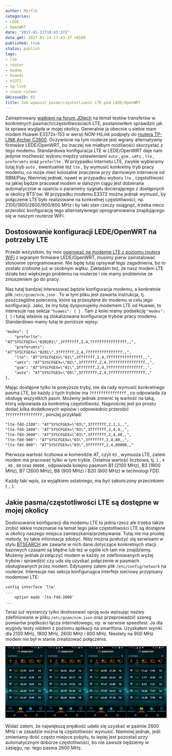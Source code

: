 ```yaml
---
author: Morfik
categories:
- LEDE
- OpenWRT
date: "2017-01-13T18:43:37Z"
date_gmt: 2017-01-13 17:43:37 +0100
published: true
status: publish
tags:
- lte
- router
- modem
- huawei
- e3372
- tp-link
- chaos-calmer
GHissueID: 65
title: Jak wymusić pasmo/częstotliwość LTE pod LEDE/OpenWRT
---
```


Zainspirowany [wątkiem na forum
JDtech](http://forum.jdtech.pl/Watek-wybor-czestotliwosci-lte-na-przykladzie-huawei-e3372) na temat
testów transferów w konkretnych pasmach/częstotliwościach LTE, postanowiłem sprawdzić jak ta sprawa
wygląda w mojej okolicy. Generalnie ja obecnie u siebie mam modem Huawei E3372s-153 w wersji
NON-HiLink podpięty do [routera TP-LINK Archer
C2600](http://www.tp-link.com.pl/products/details/Archer-C2600.html). Oczywiście na tym routerze
jest wgrany alternatywny firmware LEDE/OpenWRT, bo inaczej nie miałbym możliwości skorzystać z tego
modemu. Standardowa konfiguracja LTE w LEDE/OpenWRT daje nam jedynie możliwość wyboru między
ustawieniami `auto` , `gsm` , `umts` , `lte` , `preferumts` oraz `preferlte` . W przypadku internetu
LTE, zwykle wybieramy tutaj tryb `auto` , ewentualnie też `lte` , by wymusić konkretny tryb pracy
modemu, co może mieć kolosalne znaczenie przy darmowym internecie od RBM/Play. Niemniej jednak,
nawet w przypadku wyboru `lte` , częstotliwość na jakiej będzie pracował modem w dalszym ciągu jest
dobierana automatycznie w oparciu o parametry sygnału docierającego z dostępnych w okolicy BTS'ów. W
przypadku modemu E3372 można jednak wymusić, by połączenie LTE było realizowane na konkretnej
częstotliwości, np. 2100/1800/2600/900/800 MHz i by taki stan rzeczy osiągnąć, trzeba nieco
przerobić konfigurację tego alternatywnego oprogramowania znajdującego się w naszym routerze WiFi.

<!--more-->
## Dostosowanie konfiguracji LEDE/OpenWRT na potrzeby LTE

Przede wszystkim, by móc [operować na modemie LTE z poziomu routera
WiFi](/post/modem-lte-pod-openwrt/) z wgranym firmware LEDE/OpenWRT, musimy pierw
zainstalować stosowne oprogramowanie. Nie będę tutaj opisywał tego zagadnienia, bo to zostało
zrobione już w osobnym wątku. Zakładam też, że nasz modem LTE działa bez większego problemu na
routerze i nie mamy problemów ze zmuszeniem go do pracy.

Nas tutaj bardziej interesować będzie konfiguracja modemu, a konkretnie plik `/etc/gcom/ncm.json` .
To w tym pliku jest zawarta instrukcja, tj. poszczególne polecenia, które są przesyłane do modemu w
celu jego konfiguracji. Jako, że my tutaj dysponujemy modemem LTE od Huawei, to interesuje nas
sekcja `"huawei": { }` . Tam z kolei mamy podsekcję `"modes": { }` i tutaj właśnie są zlokalizowane
konfiguracje trybów pracy modemu. Standardowo mamy tutaj te poniższe wpisy:

    "modes": {
        "preferlte": "AT^SYSCFGEX=\"030201\",3fffffff,2,4,7fffffffffffffff,,",
        "preferumts": "AT^SYSCFGEX=\"0201\",3fffffff,2,4,7fffffffffffffff,,",
        "lte": "AT^SYSCFGEX=\"03\",3fffffff,2,4,7fffffffffffffff,,",
        "umts": "AT^SYSCFGEX=\"02\",3fffffff,2,4,7fffffffffffffff,,",
        "gsm": "AT^SYSCFGEX=\"01\",3fffffff,2,4,7fffffffffffffff,,",
        "auto": "AT^SYSCFGEX=\"00\",3fffffff,2,4,7fffffffffffffff,,"
    },

Mając dostępne tylko te powyższe tryby, nie da rady wymusić konkretnego pasma LTE, bo każdy z tych
trybów ma `7fffffffffffffff` , co odpowiada za obsługę wszystkich pasm. Możemy jednak zmienić tę
wartość na taką, którą odpowiada za konkretną częstotliwość. Najprościej jest po prostu dodać kilka
dodatkowych wpisów i odpowiednio przerobić `7fffffffffffffff` , poniżej przykład:

    "lte-fdd-2100": "AT^SYSCFGEX=\"03\",3fffffff,2,1,1,,",
    "lte-fdd-1800": "AT^SYSCFGEX=\"03\",3fffffff,2,4,4,,",
    "lte-fdd-2600": "AT^SYSCFGEX=\"03\",3fffffff,2,4,40,,",
    "lte-fdd-900": "AT^SYSCFGEX=\"03\",3fffffff,2,4,80,,",
    "lte-fdd-800": "AT^SYSCFGEX=\"03\",3fffffff,2,4,80000,,"

Pierwsza wartość liczbowa w komendzie AT, czyli `03` , wymusza LTE, zatem modem ma pracować tylko w
tym trybie. Ostatnia wartość liczbowa, tj. `1` , `4` , `40` , `80` oraz `80000` , odpowiada kolejno
pasmom B1 (2100 MHz), B3 (1800 MHz), B7 (2600 MHz), B8 (900 MHz) i B20 (800 MHz) w technologi FDD.

Każdy taki wpis, za wyjątkiem ostatniego, ma być zakończony przecinkiem ( `,` ).

## Jakie pasma/częstotliwości LTE są dostępne w mojej okolicy

Dostosowanie konfiguracji dla modemu LTE to jedna rzecz ale trzeba także zrobić lekkie rozeznanie na
temat tego jakie częstotliwości LTE są dostępne w okolicy naszego miejsca zamieszkania/przebywania.
Tutaj nie ma prostej metody, by takie informacje zdobyć. Niby można posłużyć się serwisami w stylu
[BTSEARCH](http://beta.btsearch.pl/) ale zawarte w nich dane dotyczące konkretnych stacji bazowych
czasami są błędne lub też w ogóle ich tam nie znajdziemy. Możemy jednak przełączyć modem w każdy ze
zdefiniowanych wyżej trybów i sprawdzić czy uda się uzyskać połączenie w pasmach obsługiwanych przez
modem. Edytujemy zatem plik `/etc/config/network` na routerze. Interesuje nas sekcja konfigurująca
interfejs sieciowy przypisany modemowi LTE:

    config interface 'lte'
    ...
        option mode 'lte-fdd-2600'
    ...

Teraz już wystarczy tylko dostosować opcję `mode` wpisując nazwy zdefiniowane w pliku
`/etc/gcom/ncm.json` oraz przeprowadzić szereg pomiarów prędkości łącza internetowego, np. w
serwisie speedtest. Ja dla wygody testy robiłem z poziomu aplikacji na smartfona. Uzyskałem wyniki
dla 2100 MHz, 1800 MHz, 2600 MHz i 800 MHz. Niestety na 900 MHz modem nie był w stanie zrealizować
połączenia.

![](/img/2017/01/001-czestotliwosc-pasmo-lte-test-openwrt-lede.png#huge)

Widać zatem, że największą prędkość udało się uzyskać w paśmie 2600 MHz i w zasadzie można tę
częstotliwość wymusić. Niemniej jednak, jeśli zmieniamy dość często miejsce pobytu, to lepiej jest
pozostać przy automatycznym doborze częstotliwości, bo nie zawsze będziemy w zasięgu, np. tego pasma
2600 MHz.
